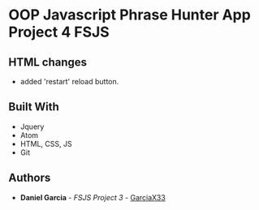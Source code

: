 # OOP Javascript Phrase Hunter App Project 4 FSJS


## HTML changes

* added 'restart' reload button.


## Built With

* Jquery
* Atom
* HTML, CSS, JS
* Git

## Authors

* **Daniel Garcia** - *FSJS Project 3* - [GarciaX33](https://github.com/GarciaX33)
